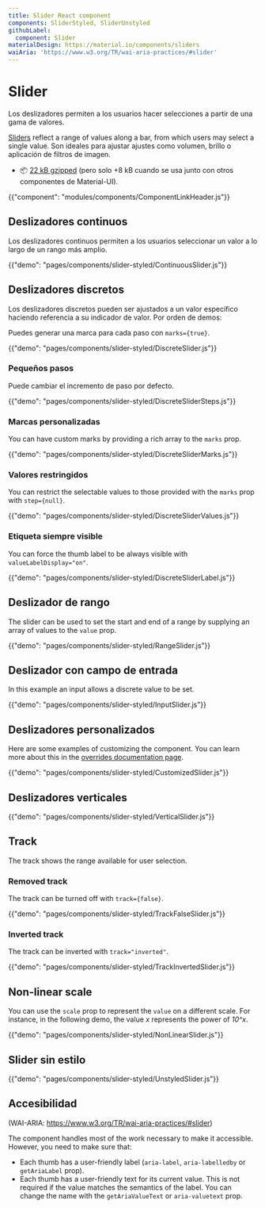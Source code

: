 ```yaml
---
title: Slider React component
components: SliderStyled, SliderUnstyled
githubLabel:
  component: Slider
materialDesign: https://material.io/components/sliders
waiAria: 'https://www.w3.org/TR/wai-aria-practices/#slider'
---
```


# Slider

<p class="description">Los deslizadores permiten a los usuarios hacer selecciones a partir de una gama de valores.</p>

[Sliders](https://material.io/design/components/sliders.html) reflect a range of values along a bar, from which users may select a single value. Son ideales para ajustar ajustes como volumen, brillo o aplicación de filtros de imagen.

- 📦 [22 kB gzipped](/size-snapshot) (pero solo +8 kB cuando se usa junto con otros componentes de Material-UI).

{{"component": "modules/components/ComponentLinkHeader.js"}}

## Deslizadores continuos

Los deslizadores continuos permiten a los usuarios seleccionar un valor a lo largo de un rango más amplio.

{{"demo": "pages/components/slider-styled/ContinuousSlider.js"}}

## Deslizadores discretos

Los deslizadores discretos pueden ser ajustados a un valor específico haciendo referencia a su indicador de valor. Por orden de demos:

Puedes generar una marca para cada paso con `marks={true}`.

{{"demo": "pages/components/slider-styled/DiscreteSlider.js"}}

### Pequeños pasos

Puede cambiar el incremento de paso por defecto.

{{"demo": "pages/components/slider-styled/DiscreteSliderSteps.js"}}

### Marcas personalizadas

You can have custom marks by providing a rich array to the `marks` prop.

{{"demo": "pages/components/slider-styled/DiscreteSliderMarks.js"}}

### Valores restringidos

You can restrict the selectable values to those provided with the `marks` prop with `step={null}`.

{{"demo": "pages/components/slider-styled/DiscreteSliderValues.js"}}

### Etiqueta siempre visible

You can force the thumb label to be always visible with `valueLabelDisplay="on"`.

{{"demo": "pages/components/slider-styled/DiscreteSliderLabel.js"}}

## Deslizador de rango

The slider can be used to set the start and end of a range by supplying an array of values to the `value` prop.

{{"demo": "pages/components/slider-styled/RangeSlider.js"}}

## Deslizador con campo de entrada

In this example an input allows a discrete value to be set.

{{"demo": "pages/components/slider-styled/InputSlider.js"}}

## Deslizadores personalizados

Here are some examples of customizing the component. You can learn more about this in the [overrides documentation page](/customization/components/).

{{"demo": "pages/components/slider-styled/CustomizedSlider.js"}}

## Deslizadores verticales

{{"demo": "pages/components/slider-styled/VerticalSlider.js"}}

## Track

The track shows the range available for user selection.

### Removed track

The track can be turned off with `track={false}`.

{{"demo": "pages/components/slider-styled/TrackFalseSlider.js"}}

### Inverted track

The track can be inverted with `track="inverted"`.

{{"demo": "pages/components/slider-styled/TrackInvertedSlider.js"}}

## Non-linear scale

You can use the `scale` prop to represent the `value` on a different scale. For instance, in the following demo, the value *x* represents the power of *10^x*.

{{"demo": "pages/components/slider-styled/NonLinearSlider.js"}}

## Slider sin estilo

{{"demo": "pages/components/slider-styled/UnstyledSlider.js"}}

## Accesibilidad

(WAI-ARIA: https://www.w3.org/TR/wai-aria-practices/#slider)

The component handles most of the work necessary to make it accessible. However, you need to make sure that:

- Each thumb has a user-friendly label (`aria-label`, `aria-labelledby` or `getAriaLabel` prop).
- Each thumb has a user-friendly text for its current value. This is not required if the value matches the semantics of the label. You can change the name with the `getAriaValueText` or `aria-valuetext` prop.
